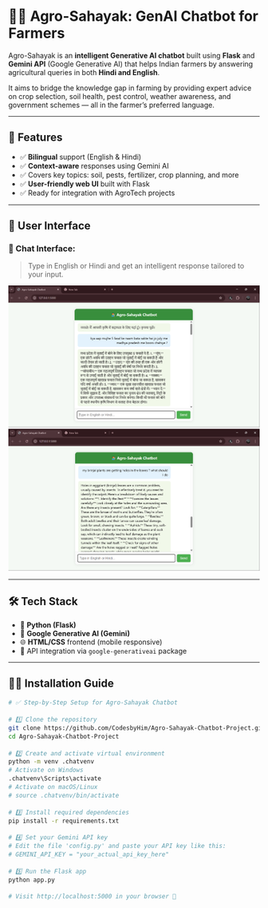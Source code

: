 # 👨‍🌾 Agro-Sahayak: GenAI Chatbot for Farmers

Agro-Sahayak is an **intelligent Generative AI chatbot** built using **Flask** and **Gemini API** (Google Generative AI) that helps Indian farmers by answering agricultural queries in both **Hindi and English**.

It aims to bridge the knowledge gap in farming by providing expert advice on crop selection, soil health, pest control, weather awareness, and government schemes — all in the farmer’s preferred language.

---

## 🚀 Features

- ✅ **Bilingual** support (English & Hindi)
- ✅ **Context-aware** responses using Gemini AI
- ✅ Covers key topics: soil, pests, fertilizer, crop planning, and more
- ✅ **User-friendly web UI** built with Flask
- ✅ Ready for integration with AgroTech projects

---

## 📸 User Interface

### 💬 Chat Interface:

> Type in English or Hindi and get an intelligent response tailored to your input.

![Image 1](User%20Interface/Image%201.png)  
![Image 2](User%20Interface/Image%202.png)

---

## 🛠️ Tech Stack

- 🐍 **Python (Flask)**
- 🤖 **Google Generative AI (Gemini)**
- 🌐 **HTML/CSS** frontend (mobile responsive)
- 🔑 API integration via `google-generativeai` package

---

## 🧑‍💻 Installation Guide

```bash
# ✅ Step-by-Step Setup for Agro-Sahayak Chatbot

# 1️⃣ Clone the repository
git clone https://github.com/CodesbyHim/Agro-Sahayak-Chatbot-Project.git
cd Agro-Sahayak-Chatbot-Project

# 2️⃣ Create and activate virtual environment
python -m venv .chatvenv
# Activate on Windows
.chatvenv\Scripts\activate
# Activate on macOS/Linux
# source .chatvenv/bin/activate

# 3️⃣ Install required dependencies
pip install -r requirements.txt

# 4️⃣ Set your Gemini API key
# Edit the file 'config.py' and paste your API key like this:
# GEMINI_API_KEY = "your_actual_api_key_here"

# 5️⃣ Run the Flask app
python app.py

# Visit http://localhost:5000 in your browser 🚀
